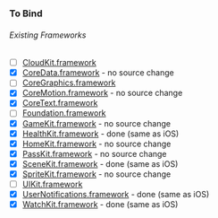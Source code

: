 ### To Bind
###### Existing Frameworks
- [ ] [CloudKit.framework](https://github.com/xamarin/xamarin-macios/wiki/CloudKit-watchOS-Beta4)
- [X] [CoreData.framework](https://github.com/xamarin/xamarin-macios/wiki/CoreData-watchOS-Beta4) - no source change
- [ ] [CoreGraphics.framework](https://github.com/xamarin/xamarin-macios/wiki/CoreGraphics-watchOS-Beta4)
- [X] [CoreMotion.framework](https://github.com/xamarin/xamarin-macios/wiki/CoreMotion-watchOS-Beta4) - no source change
- [X] [CoreText.framework](https://github.com/xamarin/xamarin-macios/wiki/CoreText-watchOS-Beta4)
- [ ] [Foundation.framework](https://github.com/xamarin/xamarin-macios/wiki/Foundation-watchOS-Beta4)
- [X] [GameKit.framework](https://github.com/xamarin/xamarin-macios/wiki/GameKit-watchOS-Beta4) - no source change
- [X] [HealthKit.framework](https://github.com/xamarin/xamarin-macios/wiki/HealthKit-watchOS-Beta4) - done (same as iOS)
- [X] [HomeKit.framework](https://github.com/xamarin/xamarin-macios/wiki/HomeKit-watchOS-Beta4) - no source change
- [X] [PassKit.framework](https://github.com/xamarin/xamarin-macios/wiki/PassKit-watchOS-Beta4) - no source change
- [X] [SceneKit.framework](https://github.com/xamarin/xamarin-macios/wiki/SceneKit-watchOS-Beta4) - done (same as iOS)
- [X] [SpriteKit.framework](https://github.com/xamarin/xamarin-macios/wiki/SpriteKit-watchOS-Beta4) - no source change
- [ ] [UIKit.framework](https://github.com/xamarin/xamarin-macios/wiki/UIKit-watchOS-Beta4)
- [X] [UserNotifications.framework](https://github.com/xamarin/xamarin-macios/wiki/UserNotifications-watchOS-Beta4) - done (same as iOS)
- [X] [WatchKit.framework](https://github.com/xamarin/xamarin-macios/wiki/WatchKit-watchOS-Beta4) - done (same as iOS)
